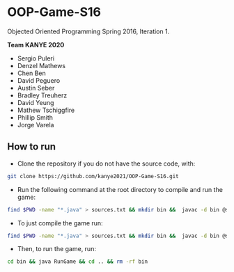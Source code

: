 # OOP-Game-S16
Objected Oriented Programming Spring 2016, Iteration 1.

**Team KANYE 2020**
- Sergio Puleri
- Denzel Mathews
- Chen Ben
- David Peguero
- Austin Seber
- Bradley Treuherz
- David Yeung
- Mathew Tschiggfire
- Phillip Smith
- Jorge Varela


## How to run
- Clone the repository if you do not have the source code, with:
```bash
git clone https://github.com/kanye2021/OOP-Game-S16.git
```
- Run the following command at the root directory to compile and run the game:   
```bash
find $PWD -name "*.java" > sources.txt && mkdir bin &&  javac -d bin @sources.txt && cp -R src bin/ && cd bin && java RunGame && cd .. && rm -rf bin
```
- To just compile the game run:
```bash
find $PWD -name "*.java" > sources.txt && mkdir bin &&  javac -d bin @sources.txt && cp -R src bin/
```
- Then, to run the game, run:
```bash
cd bin && java RunGame && cd .. && rm -rf bin
```
